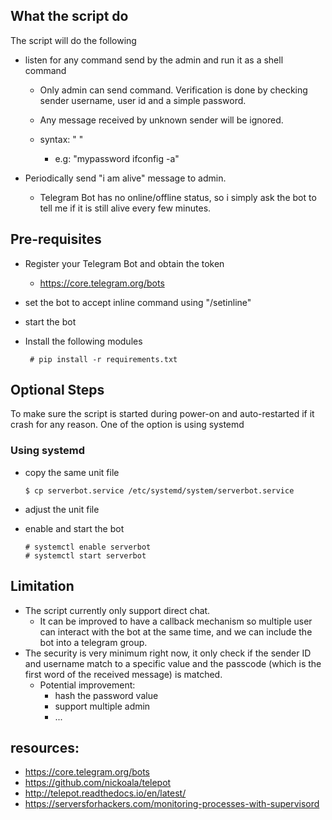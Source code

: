 
## What the script do

The script will do the following

* listen for any command send by the admin and run it as a shell command

    * Only admin can send command. Verification is done by checking sender username, user id and a simple password.
    
    * Any message received by unknown sender will be ignored.
    
    * syntax: "<password> <any linux command>"
        * e.g: "mypassword ifconfig -a"


* Periodically send "i am alive" message to admin.

  * Telegram Bot has no online/offline status, so i simply ask the bot to tell me if it is still alive every few minutes.


## Pre-requisites

* Register your Telegram Bot and obtain the token 

    * https://core.telegram.org/bots

* set the bot to accept inline command using "/setinline" 

* start the bot

* Install the following modules

   ```
    # pip install -r requirements.txt
   ```



## Optional Steps

To make sure the script is started during power-on and auto-restarted if it crash for any reason. One of the option is using systemd

### Using systemd

* copy the same unit file

   ```
   $ cp serverbot.service /etc/systemd/system/serverbot.service
   ```

* adjust the unit file

* enable and start the bot

	```
	# systemctl enable serverbot
	# systemctl start serverbot
	```




## Limitation

* The script currently only support direct chat.
    * It can be improved to have a callback mechanism so multiple user can interact with the bot at the same time, and we can include the bot into a telegram group.
* The security is very minimum right now, it only check if the sender ID and username match to a specific value and the passcode (which is the first word of the received message) is matched.
    * Potential improvement:
        * hash the password value
        * support multiple admin
        * ...



## resources:

* https://core.telegram.org/bots
* https://github.com/nickoala/telepot
* http://telepot.readthedocs.io/en/latest/
* https://serversforhackers.com/monitoring-processes-with-supervisord
